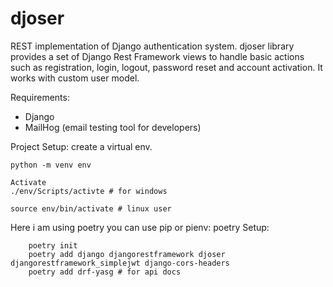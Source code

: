 # djoser

REST implementation of Django authentication system. djoser library provides a set of Django Rest Framework views to handle basic actions such as registration, login, logout, password reset and account activation. It works with custom user model.

Requirements:

- Django
- MailHog (email testing tool for developers)

Project Setup:
create a virtual env.

    python -m venv env

    Activate
    ./env/Scripts/activte # for windows

    source env/bin/activate # linux user

Here i am using poetry you can use pip or pienv:
poetry Setup:

```
    poetry init
    poetry add django djangorestframework djoser djangorestframework_simplejwt django-cors-headers
    poetry add drf-yasg # for api docs
```
